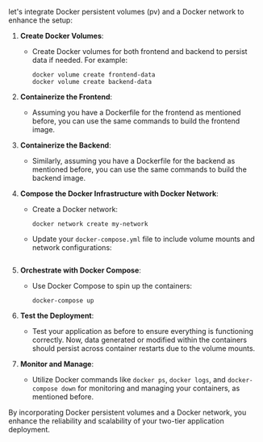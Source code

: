 let's integrate Docker persistent volumes (pv) and a Docker network to enhance the setup:

1. **Create Docker Volumes**:
   - Create Docker volumes for both frontend and backend to persist data if needed. For example:

     ```
     docker volume create frontend-data
     docker volume create backend-data
     ```

2. **Containerize the Frontend**:
   - Assuming you have a Dockerfile for the frontend as mentioned before, you can use the same commands to build the frontend image.

3. **Containerize the Backend**:
   - Similarly, assuming you have a Dockerfile for the backend as mentioned before, you can use the same commands to build the backend image.

4. **Compose the Docker Infrastructure with Docker Network**:
   - Create a Docker network:

     ```
     docker network create my-network
     ```

   - Update your `docker-compose.yml` file to include volume mounts and network configurations:

     ```yaml
     
     ```

5. **Orchestrate with Docker Compose**:
   - Use Docker Compose to spin up the containers:

     ```
     docker-compose up
     ```

6. **Test the Deployment**:
   - Test your application as before to ensure everything is functioning correctly. Now, data generated or modified within the containers should persist across container restarts due to the volume mounts.

7. **Monitor and Manage**:
   - Utilize Docker commands like `docker ps`, `docker logs`, and `docker-compose down` for monitoring and managing your containers, as mentioned before.

By incorporating Docker persistent volumes and a Docker network, you enhance the reliability and scalability of your two-tier application deployment.